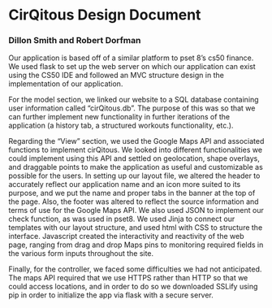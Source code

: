 # CirQitous Design Document

### Dillon Smith and Robert Dorfman

Our application is based off of a similar platform to pset 8’s cs50 finance. We
used flask to set up the web server on which our application can exist using the
CS50 IDE and followed an MVC structure design in the implementation of our
application.


For the model section, we linked our website to a SQL database containing user
information called “cirQitous.db”. The purpose of this was so that we can
further implement new functionality in further iterations of the application (a
history tab, a structured workouts functionality, etc.).


Regarding the “View” section, we used the Google Maps API and associated
functions to implement cirQitous. We looked into different functionalities we
could implement using this API and settled on geolocation, shape overlays, and
draggable points to make the application as useful and customizable as possible
for the users. In setting up our layout file, we altered the header to
accurately reflect our application name and an icon more suited to its purpose,
and we put the name and proper tabs in the banner at the top of the page. Also,
the footer was altered to reflect the source information and terms of use for
the Google Maps API. We also used JSON to implement our check function, as was
used in pset8. We used Jinja to connect our templates with our layout structure,
and used html with CSS to structure the interface. Javascript created the
interactivity and reactivity of the web page, ranging from drag and drop Maps
pins to monitoring required fields in the various form inputs throughout the
site.


Finally, for the controller, we faced some difficulties we had not anticipated.
The maps API required that we use HTTPS rather than HTTP so that we could access
locations, and in order to do so we downloaded SSLify using pip in order to
initialize the app via flask with a secure server.
